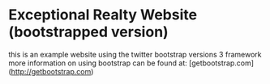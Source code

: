 # Exceptional Realty Website (bootstrapped version)

this is an example website using the twitter bootstrap versions 3 framework
more information on using bootstrap can be found at:
[getbootstrap.com] (http://getbootstrap.com)
